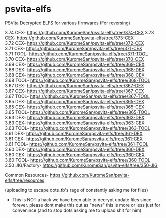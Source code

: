 # psvita-elfs
PSVita Decrypted ELFS for various firmwares (For reversing)

3.74 CEX- https://github.com/KuromeSan/psvita-elfs/tree/374-CEX
3.73 CEX- https://github.com/KuromeSan/psvita-elfs/tree/373-CEX               
3.72 CEX- https://github.com/KuromeSan/psvita-elfs/tree/372-CEX             
3.71 CEX- https://github.com/KuromeSan/psvita-elfs/tree/371-CEX     
3.71 TOOL- https://github.com/KuromeSan/psvita-elfs/tree/371-TOOL    
3.70 CEX- https://github.com/KuromeSan/psvita-elfs/tree/370-CEX       
3.69 CEX- https://github.com/KuromeSan/psvita-elfs/tree/369-CEX         
3.68 DEX- https://github.com/KuromeSan/psvita-elfs/tree/368-DEX       
3.68 CEX- https://github.com/KuromeSan/psvita-elfs/tree/368-CEX         
3.68 TOOL- https://github.com/KuromeSan/psvita-elfs/tree/368-TOOL         
3.67 DEX- https://github.com/KuromeSan/psvita-elfs/tree/367-DEX         
3.67 CEX- https://github.com/KuromeSan/psvita-elfs/tree/367-CEX         
3.67 TOOL- https://github.com/KuromeSan/psvita-elfs/tree/367-TOOL         
3.65 DEX- https://github.com/KuromeSan/psvita-elfs/tree/365-DEX        
3.65 CEX- https://github.com/KuromeSan/psvita-elfs/tree/365-CEX        
3.65 TOOL- https://github.com/KuromeSan/psvita-elfs/tree/365-TOOL         
3.63 DEX- https://github.com/KuromeSan/psvita-elfs/tree/363-DEX      
3.63 CEX- https://github.com/KuromeSan/psvita-elfs/tree/363-CEX           
3.63 TOOL- https://github.com/KuromeSan/psvita-elfs/tree/363-TOOL           
3.61 DEX- https://github.com/KuromeSan/psvita-elfs/tree/361-DEX       
3.61 CEX- https://github.com/KuromeSan/psvita-elfs/tree/361-CEX       
3.61 TOOL- https://github.com/KuromeSan/psvita-elfs/tree/361-TOOL       
3.60 DEX- https://github.com/KuromeSan/psvita-elfs/tree/360-DEX        
3.60 CEX- https://github.com/KuromeSan/psvita-elfs/tree/360-CEX    
3.60 TOOL- https://github.com/KuromeSan/psvita-elfs/tree/360-TOOL        
3.50 JIG/Factory- https://github.com/KuromeSan/psvita-elfs/tree/350-JIG
    
Common Resources- https://github.com/KuromeSan/psvita-elfs/tree/resources    
     
(uploading to escape dots_tb's rage of constantly asking me for files) 

- This is NOT a hack we have been able to decrypt update files since forever. please dont make this out as "news" this is more or less just for convenince (and to stop dots asking me to upload shit for him)
